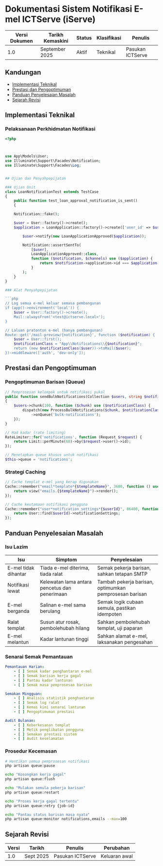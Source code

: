 
# Dokumentasi Sistem Notifikasi E-mel ICTServe (iServe)

| Versi Dokumen | Tarikh Kemaskini   | Status  | Klasifikasi | Penulis         |
|--------------|--------------------|---------|-------------|-----------------|
| 1.0          | September 2025     | Aktif   | Teknikal    | Pasukan ICTServe|

## Kandungan

- [Implementasi Teknikal](#implementasi-teknikal)
- [Prestasi dan Pengoptimuman](#prestasi-dan-pengoptimuman)
- [Panduan Penyelesaian Masalah](#panduan-penyelesaian-masalah)
- [Sejarah Revisi](#sejarah-revisi)

## Implementasi Teknikal

### Pelaksanaan Perkhidmatan Notifikasi

```php
<?php



use App\Models\User;
use Illuminate\Support\Facades\Notification;
use Illuminate\Support\Facades\Log;


## Ujian dan Penyahpepijatan

### Ujian Unit
class LoanNotificationTest extends TestCase
{
    public function test_loan_approval_notification_is_sent()
    {

    Notification::fake();

    $user = User::factory()->create();
    $application = LoanApplication::factory()->create(['user_id' => $user->id]);

        $user->notify(new LoanApplicationApproved($application));

        Notification::assertSentTo(
            [$user],
            LoanApplicationApproved::class,
            function ($notification, $channels) use ($application) {
                return $notification->application->id === $application->id;
            }
        );
    }
}

### Alat Penyahpepijatan

```php
// Log semua e-mel keluar semasa pembangunan
if (app()->environment('local')) {
    $user = User::factory()->create();
    Mail::alwaysFrom('<test@ictserve.local>');
}

// Laluan pratonton e-mel (hanya pembangunan)
Route::get('/mail-preview/{notification}', function ($notification) {
    $user = User::first();
    $notificationClass = "App\\Notifications\\{$notification}";
    return (new $notificationClass($user))->toMail($user);
})->middleware(['auth', 'dev-only']);
```

## Prestasi dan Pengoptimuman

### Pengoptimuman Barisan (Queue)

```php
// Pemprosesan kelompok untuk notifikasi pukal
public function sendBulkNotifications(Collection $users, string $notificationClass): void
{
    $users->chunk(100, function ($chunk) use ($notificationClass) {
        dispatch(new ProcessBulkNotifications($chunk, $notificationClass))
            ->onQueue('bulk-notifications');
    });
}

// Had kadar (rate limiting)
RateLimiter::for('notifications', function (Request $request) {
    return Limit::perMinute(60)->by($request->user()->id);
});

// Menetapkan queue khusus untuk notifikasi
$this->queue = 'notifications';
```

### Strategi Caching

```php
// Cache templat e-mel yang kerap digunakan
Cache::remember("email*template*{$templateName}", 3600, function () use ($templateName) {
    return view("emails.{$templateName}")->render();
});

// Cache keutamaan notifikasi pengguna
Cache::remember("user*notification_settings*{$userId}", 86400, function () use ($userId) {
    return User::find($userId)->notificationSettings;
});
```

## Panduan Penyelesaian Masalah

### Isu Lazim

| Isu                | Simptom                        | Penyelesaian                                      |
|--------------------|--------------------------------|---------------------------------------------------|
| E-mel tidak dihantar | Tiada e-mel diterima, tiada ralat | Semak pekerja barisan, sahkan tetapan SMTP        |
| Notifikasi lewat   | Kelewatan lama antara pencetus dan penerimaan | Tambah pekerja barisan, optimumkan pemprosesan barisan |
| E-mel berganda     | Salinan e-mel sama berulang    | Semak logik cubaan semula, pastikan idempoten      |
| Ralat templat      | Susun atur rosak, pembolehubah hilang | Sahkan pembolehubah templat, uji paparan         |
| E-mel melantun     | Kadar lantunan tinggi          | Sahkan alamat e-mel, laksanakan pengesahan         |

### Senarai Semak Pemantauan

```yaml
Pemantauan Harian:
    - [ ] Semak kadar penghantaran e-mel
    - [ ] Semak barisan kerja gagal
    - [ ] Pantau kadar lantunan
    - [ ] Semak masa pemprosesan barisan

Semakan Mingguan:
    - [ ] Analisis statistik penghantaran
    - [ ] Semak log ralat
    - [ ] Kemas kini senarai lantunan
    - [ ] Pengoptimuman prestasi

Audit Bulanan:
    - [ ] Keberkesanan templat
    - [ ] Metik penglibatan pengguna
    - [ ] Semakan prestasi sistem
    - [ ] Audit keselamatan
```

### Prosedur Kecemasan

```bash
# Hentikan semua pemprosesan notifikasi
php artisan queue:pause

echo "Kosongkan kerja gagal"
php artisan queue:flush

echo "Mulakan semula pekerja barisan"
php artisan queue:restart

echo "Proses kerja gagal tertentu"
php artisan queue:retry {job-id}

echo "Pantau status barisan masa nyata"
php artisan queue:monitor notifications,emails --max=100
```

## Sejarah Revisi

| Versi | Tarikh     | Penulis        | Perubahan         |
|-------|------------|----------------|-------------------|
| 1.0   | Sept 2025  | Pasukan ICTServe | Keluaran awal   |
